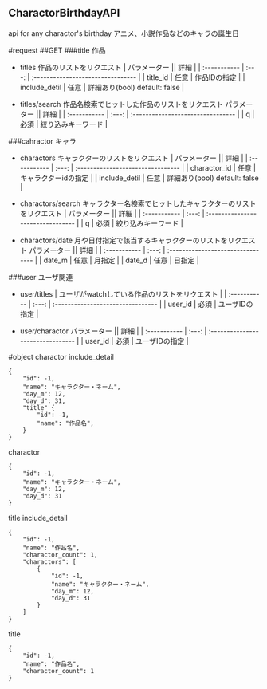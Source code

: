 CharactorBirthdayAPI
---

api for any charactor's birthday
アニメ、小説作品などのキャラの誕生日

#request
##GET
###title 作品
* titles
作品のリストをリクエスト
| パラメーター           || 詳細 |
| :-----------    | :---: | :-------------------------------- |
| title\_id       | 任意  | 作品IDの指定 |
| include\_detil  | 任意  | 詳細あり(bool) default: false |

* titles/search
作品名検索でヒットした作品のリストをリクエスト
パラメーター           || 詳細 |
| :-----------    | :---: | :-------------------------------- |
| q               | 必須  | 絞り込みキーワード |

###cahractor キャラ
* charactors
キャラクターのリストをリクエスト
| パラメーター          || 詳細 |
| :-----------   | :---: | :-------------------------------- |
| charactor\_id  | 任意  | キャラクターidの指定 |
| include\_detil | 任意  | 詳細あり(bool) default: false |

* charactors/search
キャラクター名検索でヒットしたキャラクターのリストをリクエスト |
パラメーター           || 詳細 |
| :-----------    | :---: | :-------------------------------- |
| q               | 必須  | 絞り込みキーワード |

* charactors/date
月や日付指定で該当するキャラクターのリストをリクエスト
パラメーター           || 詳細 |
| :-----------    | :---: | :-------------------------------- |
| date\_m         | 任意  | 月指定 |
| date\_d         | 任意  | 日指定 |


###user ユーザ関連
* user/titles
| ユーザがwatchしている作品のリストをリクエスト |
| :-----------    | :---: | :-------------------------------- |
| user\_id        | 必須  | ユーザIDの指定 |

* user/charactor
パラメーター           || 詳細 |
| :-----------    | :---: | :-------------------------------- |
| user\_id        | 必須  | ユーザIDの指定 |

#object
charactor include\_detail
```
{
    "id": -1,
    "name": "キャラクター・ネーム",
    "day_m": 12,
    "day_d": 31,
    "title" {
        "id": -1,
        "name": "作品名",
    }
}
```

charactor
```
{
    "id": -1,
    "name": "キャラクター・ネーム",
    "day_m": 12,
    "day_d": 31
}
```

title include\_detail
```
{
    "id": -1,
    "name": "作品名",
    "charactor_count": 1,
    "charactors": [
        {
            "id": -1,
            "name": "キャラクター・ネーム",
            "day_m": 12,
            "day_d": 31
        }
    ]
}
```

title
```
{
    "id": -1,
    "name": "作品名",
    "charactor_count": 1
}
```
